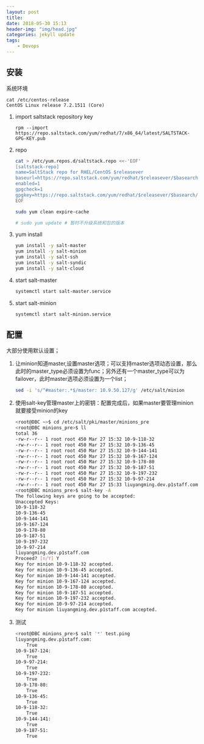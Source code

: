 ```yaml
---
layout: post
title: 
date: 2018-05-30 15:13
header-img: "img/head.jpg"
categories: jekyll update
tags:
    - Devops
---
```


## 安装

系统环境

```
cat /etc/centos-release
CentOS Linux release 7.2.1511 (Core)
```

1. import saltstack repository key

   ```
   rpm --import https://repo.saltstack.com/yum/redhat/7/x86_64/latest/SALTSTACK-GPG-KEY.pub
   ```

2. repo

   ```bash
   cat > /etc/yum.repos.d/saltstack.repo <<-'EOF'
   [saltstack-repo]
   name=SaltStack repo for RHEL/CentOS $releasever
   baseurl=https://repo.saltstack.com/yum/redhat/$releasever/$basearch/latest
   enabled=1
   gpgcheck=1
   gpgkey=https://repo.saltstack.com/yum/redhat/$releasever/$basearch/latest/SALTSTACK-GPG-KEY.pub
   EOF

   sudo yum clean expire-cache

   # sudo yum update # 暂时不升级系统和包的版本
   ```

3. yum install 

   ```bash
   yum install -y salt-master
   yum install -y salt-minion
   yum install -y salt-ssh
   yum install -y salt-syndic
   yum install -y salt-cloud
   ```

4. start salt-master

   ```bash
   systemctl start salt-master.service
   ```

5. start salt-minion

   ```bash
   systemctl start salt-minion.service
   ```

## 配置

大部分使用默认设置；

1. 让minion知道master,设置master选项；可以支持master选项动态设置，那么此时的master_type必须设置为func；另外还有一个master_type可以为failover，此时master选项必须设置为一个list；

   ```bash
   sed -i 's/^#master:.*$/master: 10.9.50.127/g' /etc/salt/minion
   ```

2. 使用salt-key管理master上的密钥：配置完成后，如果master要管理minion就要接受minion的key

   ```bash
   <root@DBC ~>$ cd /etc/salt/pki/master/minions_pre
   <root@DBC minions_pre>$ ll
   total 36
   -rw-r--r-- 1 root root 450 Mar 27 15:32 10-9-118-32
   -rw-r--r-- 1 root root 450 Mar 27 15:32 10-9-136-45
   -rw-r--r-- 1 root root 450 Mar 27 15:32 10-9-144-141
   -rw-r--r-- 1 root root 450 Mar 27 15:32 10-9-167-124
   -rw-r--r-- 1 root root 450 Mar 27 15:32 10-9-178-80
   -rw-r--r-- 1 root root 450 Mar 27 15:32 10-9-187-51
   -rw-r--r-- 1 root root 450 Mar 27 15:32 10-9-197-232
   -rw-r--r-- 1 root root 450 Mar 27 15:32 10-9-97-214
   -rw-r--r-- 1 root root 450 Mar 27 15:33 liuyangming.dev.p1staff.com
   <root@DBC minions_pre>$ salt-key -A
   The following keys are going to be accepted:
   Unaccepted Keys:
   10-9-118-32
   10-9-136-45
   10-9-144-141
   10-9-167-124
   10-9-178-80
   10-9-187-51
   10-9-197-232
   10-9-97-214
   liuyangming.dev.p1staff.com
   Proceed? [n/Y] Y
   Key for minion 10-9-118-32 accepted.
   Key for minion 10-9-136-45 accepted.
   Key for minion 10-9-144-141 accepted.
   Key for minion 10-9-167-124 accepted.
   Key for minion 10-9-178-80 accepted.
   Key for minion 10-9-187-51 accepted.
   Key for minion 10-9-197-232 accepted.
   Key for minion 10-9-97-214 accepted.
   Key for minion liuyangming.dev.p1staff.com accepted.
   ```

3. 测试

   ```bash
   <root@DBC minions_pre>$ salt '*' test.ping
   liuyangming.dev.p1staff.com:
       True
   10-9-167-124:
       True
   10-9-97-214:
       True
   10-9-197-232:
       True
   10-9-178-80:
       True
   10-9-136-45:
       True
   10-9-118-32:
       True
   10-9-144-141:
       True
   10-9-187-51:
       True
   ```